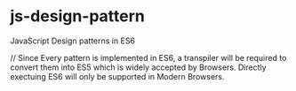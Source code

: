 # js-design-pattern
JavaScript Design patterns in ES6

// Since Every pattern is implemented in ES6, a transpiler will be required to convert them into ES5 which is widely accepted by Browsers. Directly exectuing ES6 will only be supported in Modern Browsers.

